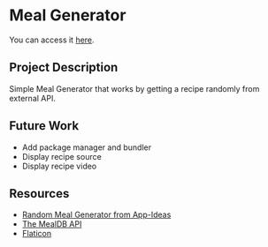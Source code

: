 # Meal Generator
You can access it [here](https://camyromao.github.io/meal-generator/).

## Project Description
Simple Meal Generator that works by getting a recipe randomly from external API.


## Future Work
- Add package manager and bundler
- Display recipe source
- Display recipe video


## Resources
- [Random Meal Generator from App-Ideas](https://github.com/florinpop17/app-ideas/blob/master/Projects/1-Beginner/Random-Meal-Generator.md)
- [The MealDB API](https://www.themealdb.com/)
- [Flaticon](https://www.flaticon.com/br/icone-gratis/sem-junk-food_2906474?related_item_id=2906474&term=food)